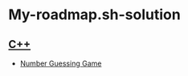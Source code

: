 # My-roadmap.sh-solution

## [C++](https://github.com/lawstack/My-roadmap.sh-solution/tree/main/c%2B%2B)
- [Number Guessing Game](https://github.com/lawstack/My-roadmap.sh-solution/tree/main/c%2B%2B/Number-Guessing-Game)
